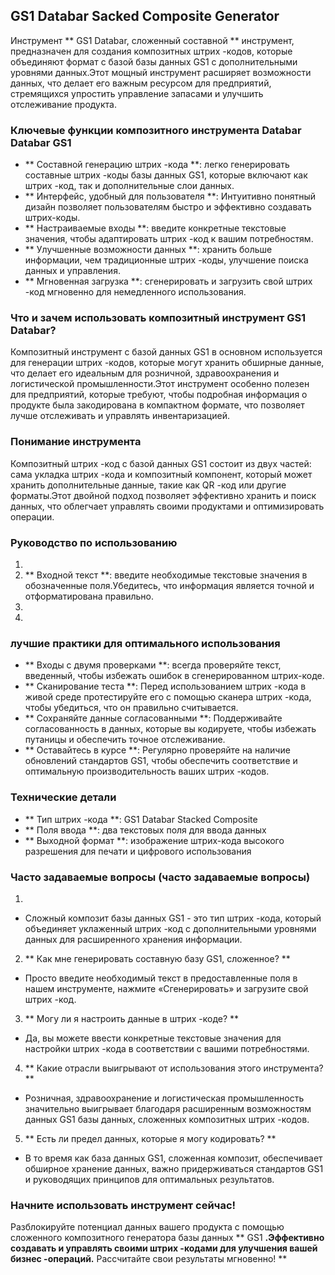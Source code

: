 ## GS1 Databar Sacked Composite Generator

Инструмент ** GS1 Databar, сложенный составной ** инструмент, предназначен для создания композитных штрих -кодов, которые объединяют формат с базой базы данных GS1 с дополнительными уровнями данных.Этот мощный инструмент расширяет возможности данных, что делает его важным ресурсом для предприятий, стремящихся упростить управление запасами и улучшить отслеживание продукта.

### Ключевые функции композитного инструмента Databar Databar GS1
- ** Составной генерацию штрих -кода **: легко генерировать составные штрих -коды базы данных GS1, которые включают как штрих -код, так и дополнительные слои данных.
- ** Интерфейс, удобный для пользователя **: Интуитивно понятный дизайн позволяет пользователям быстро и эффективно создавать штрих-коды.
- ** Настраиваемые входы **: введите конкретные текстовые значения, чтобы адаптировать штрих -код к вашим потребностям.
- ** Улучшенные возможности данных **: хранить больше информации, чем традиционные штрих -коды, улучшение поиска данных и управления.
- ** Мгновенная загрузка **: сгенерировать и загрузить свой штрих -код мгновенно для немедленного использования.

### Что и зачем использовать композитный инструмент GS1 Databar?
Композитный инструмент с базой данных GS1 в основном используется для генерации штрих -кодов, которые могут хранить обширные данные, что делает его идеальным для розничной, здравоохранения и логистической промышленности.Этот инструмент особенно полезен для предприятий, которые требуют, чтобы подробная информация о продукте была закодирована в компактном формате, что позволяет лучше отслеживать и управлять инвентаризацией.

### Понимание инструмента
Композитный штрих -код с базой данных GS1 состоит из двух частей: сама укладка штрих -кода и композитный компонент, который может хранить дополнительные данные, такие как QR -код или другие форматы.Этот двойной подход позволяет эффективно хранить и поиск данных, что облегчает управлять своими продуктами и оптимизировать операции.

### Руководство по использованию
1.
2. ** Входной текст **: введите необходимые текстовые значения в обозначенные поля.Убедитесь, что информация является точной и отформатирована правильно.
3.
4.

### лучшие практики для оптимального использования
- ** Входы с двумя проверками **: всегда проверяйте текст, введенный, чтобы избежать ошибок в сгенерированном штрих-коде.
- ** Сканирование теста **: Перед использованием штрих -кода в живой среде протестируйте его с помощью сканера штрих -кода, чтобы убедиться, что он правильно считывается.
- ** Сохраняйте данные согласованными **: Поддерживайте согласованность в данных, которые вы кодируете, чтобы избежать путаницы и обеспечить точное отслеживание.
- ** Оставайтесь в курсе **: Регулярно проверяйте на наличие обновлений стандартов GS1, чтобы обеспечить соответствие и оптимальную производительность ваших штрих -кодов.

### Технические детали
- ** Тип штрих -кода **: GS1 Databar Stacked Composite
- ** Поля ввода **: два текстовых поля для ввода данных
- ** Выходной формат **: изображение штрих-кода высокого разрешения для печати и цифрового использования

### Часто задаваемые вопросы (часто задаваемые вопросы)

1.
- Сложный композит базы данных GS1 - это тип штрих -кода, который объединяет уклаженный штрих -код с дополнительными уровнями данных для расширенного хранения информации.

2. ** Как мне генерировать составную базу GS1, сложенное? **
- Просто введите необходимый текст в предоставленные поля в нашем инструменте, нажмите «Сгенерировать» и загрузите свой штрих -код.

3. ** Могу ли я настроить данные в штрих -коде? **
- Да, вы можете ввести конкретные текстовые значения для настройки штрих -кода в соответствии с вашими потребностями.

4. ** Какие отрасли выигрывают от использования этого инструмента? **
- Розничная, здравоохранение и логистическая промышленность значительно выигрывает благодаря расширенным возможностям данных GS1 базы данных, сложенных композитных штрих -кодов.

5. ** Есть ли предел данных, которые я могу кодировать? **
- В то время как база данных GS1, сложенная композит, обеспечивает обширное хранение данных, важно придерживаться стандартов GS1 и руководящих принципов для оптимальных результатов.

### Начните использовать инструмент сейчас!
Разблокируйте потенциал данных вашего продукта с помощью сложенного композитного генератора базы данных ** GS1 **.Эффективно создавать и управлять своими штрих -кодами для улучшения вашей бизнес -операций.** Рассчитайте свои результаты мгновенно! **